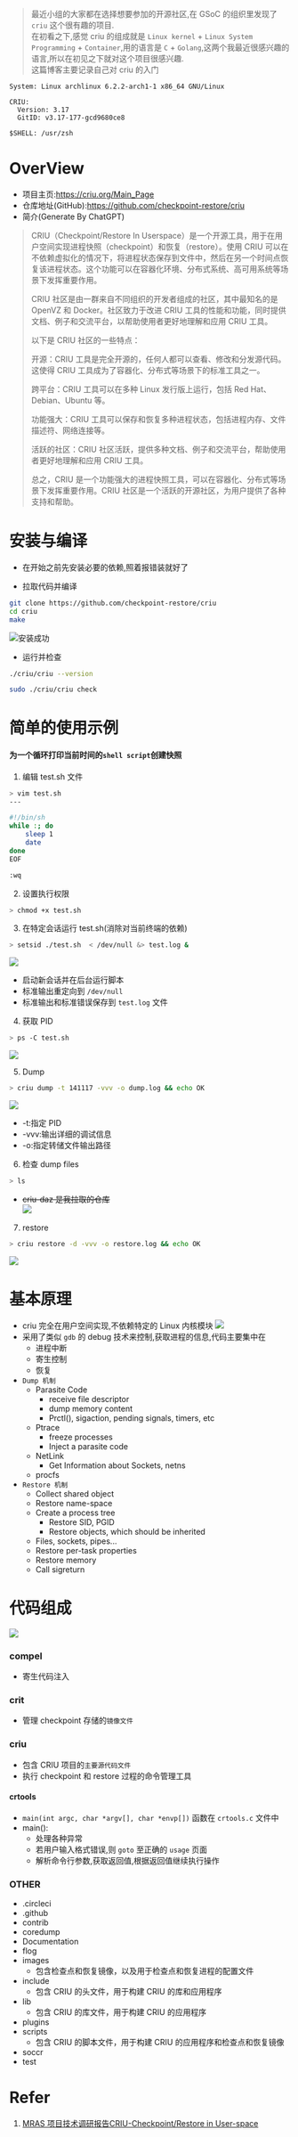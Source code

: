 >最近小组的大家都在选择想要参加的开源社区,在 GSoC 的组织里发现了 `criu` 这个很有趣的项目.  
>在初看之下,感觉 criu 的组成就是 `Linux kernel` + `Linux System Programming` + `Container`,用的语言是 `C` + `Golang`,这两个我最近很感兴趣的语言,所以在初见之下就对这个项目很感兴趣.  
>这篇博客主要记录自己对 criu 的入门

```
System: Linux archlinux 6.2.2-arch1-1 x86_64 GNU/Linux

CRIU:  
  Version: 3.17
  GitID: v3.17-177-gcd9680ce8

$SHELL: /usr/zsh
```

# OverView
- 项目主页:https://criu.org/Main_Page
- 仓库地址(GitHub):https://github.com/checkpoint-restore/criu
- 简介(Generate By ChatGPT)
>CRIU（Checkpoint/Restore In Userspace）是一个开源工具，用于在用户空间实现进程快照（checkpoint）和恢复（restore）。使用 CRIU 可以在不依赖虚拟化的情况下，将进程状态保存到文件中，然后在另一个时间点恢复该进程状态。这个功能可以在容器化环境、分布式系统、高可用系统等场景下发挥重要作用。
>
>CRIU 社区是由一群来自不同组织的开发者组成的社区，其中最知名的是 OpenVZ 和 Docker。社区致力于改进 CRIU 工具的性能和功能，同时提供文档、例子和交流平台，以帮助使用者更好地理解和应用 CRIU 工具。
>
>以下是 CRIU 社区的一些特点：
>
>  开源：CRIU 工具是完全开源的，任何人都可以查看、修改和分发源代码。这使得 CRIU 工具成为了容器化、分布式等场景下的标准工具之一。
>
>  跨平台：CRIU 工具可以在多种 Linux 发行版上运行，包括 Red Hat、Debian、Ubuntu 等。
>
>  功能强大：CRIU 工具可以保存和恢复多种进程状态，包括进程内存、文件描述符、网络连接等。
>
>  活跃的社区：CRIU 社区活跃，提供多种文档、例子和交流平台，帮助使用者更好地理解和应用 CRIU 工具。
>
>总之，CRIU 是一个功能强大的进程快照工具，可以在容器化、分布式等场景下发挥重要作用。CRIU 社区是一个活跃的开源社区，为用户提供了各种支持和帮助。

# 安装与编译
- 在开始之前先安装必要的依赖,照着报错装就好了


- 拉取代码并编译
```bash
git clone https://github.com/checkpoint-restore/criu
cd criu
make
```
![安装成功](https://i.imgur.com/dOHV92d.png)

- 运行并检查
```bash
./criu/criu --version

sudo ./criu/criu check
```

# 简单的使用示例
#### 为一个循环打印当前时间的`shell script`创建快照
1. 编辑 test.sh 文件
```bash
> vim test.sh
---

#!/bin/sh
while :; do
	sleep 1
	date
done
EOF

:wq
```

2. 设置执行权限
```bash
> chmod +x test.sh
```

3. 在特定会话运行 test.sh(消除对当前终端的依赖)
```bash
> setsid ./test.sh  < /dev/null &> test.log &
```
![](https://i.imgur.com/08cmeXA.png)
- 启动新会话并在后台运行脚本
- 标准输出重定向到 `/dev/null`
- 标准输出和标准错误保存到 `test.log` 文件

4. 获取 PID
```bash
> ps -C test.sh
```
![](https://i.imgur.com/6MZyF40.png)

5. Dump
```bash
> criu dump -t 141117 -vvv -o dump.log && echo OK
```
![](https://i.imgur.com/dxQlDVD.png)
- -t:指定 PID
- -vvv:输出详细的调试信息
- -o:指定转储文件输出路径

6. 检查 dump files
```bash
> ls
```
- ~~criu-daz 是我拉取的仓库~~  
![](https://i.imgur.com/QxtNVtr.png)

7. restore
```bash
> criu restore -d -vvv -o restore.log && echo OK
```
![](https://i.imgur.com/zbdkOoa.png)

# 基本原理
- criu 完全在用户空间实现,不依赖特定的 Linux 内核模块
![](https://i.imgur.com/j6kIuaO.png)  
- 采用了类似 `gdb` 的 debug 技术来控制,获取进程的信息,代码主要集中在
  - 进程中断
  - 寄生控制
  - 恢复
- `Dump 机制`
  - Parasite Code
    - receive file descriptor
    - dump memory content
    - Prctl(), sigaction, pending signals, timers, etc
  - Ptrace
    - freeze processes
    - Inject a parasite code
  - NetLink
    - Get Information about Sockets, netns
  - procfs
- `Restore 机制`
  - Collect shared object
  - Restore name-space
  - Create a process tree
    - Restore SID, PGID
    - Restore objects, which should be inherited
  - Files, sockets, pipes...
  - Restore per-task properties
  - Restore memory
  - Call sigreturn




# 代码组成
![](https://i.imgur.com/Di0Rkiq.png)

### compel
- 寄生代码注入

### crit
- 管理 checkpoint 存储的`镜像文件`

### criu
- 包含 CRIU 项目的`主要源代码文件`
- 执行 checkpoint 和 restore 过程的命令管理工具
#### crtools
- `main(int argc, char *argv[], char *envp[])` 函数在 `crtools.c` 文件中
- main():
  - 处理各种异常
  - 若用户输入格式错误,则 `goto` 至正确的 `usage` 页面
  - 解析命令行参数,获取返回值,根据返回值继续执行操作

### OTHER
- .circleci
- .github
- contrib
- coredump
- Documentation
- flog
- images
  - 包含检查点和恢复镜像，以及用于检查点和恢复进程的配置文件
- include
  - 包含 CRIU 的头文件，用于构建 CRIU 的库和应用程序
- lib
  - 包含 CRIU 的库文件，用于构建 CRIU 的应用程序
- plugins
- scripts
  - 包含 CRIU 的脚本文件，用于构建 CRIU 的应用程序和检查点和恢复镜像
- soccr
- test












# Refer
1. [MRAS 项目技术调研报告CRIU-Checkpoint/Restore in User-space](https://www.lizhaozhong.info/uploads/2015/03/CRIU.pdf)